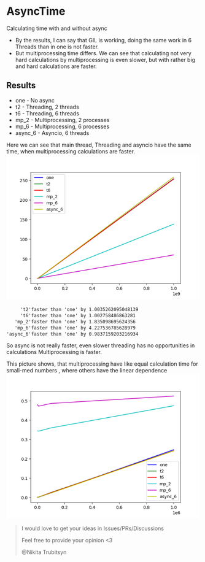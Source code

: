 # AsyncTime
Calculating time with and without async
- By the results, I can say that GIL is working, doing the same work in 6 Threads than in one is not faster.
- But multiprocessing time differs. We can see that calculating not very hard calculations by multiprocessing is even slower, but with rather big and hard calculations are faster.

## Results

- one     - No async
- t2      - Threading, 2 threads
- t6      - Threading, 6 threads
- mp_2    - Multiprocessing, 2 processes
- mp_6    - Multiprocessing, 6 processes
- async_6 - Asyncio, 6 threads

Here we can see that main thread, Threading and asyncio have the same time, when multiprocessing calculations are faster.
![Alt text](visual.png?raw=true "Full Graph")

```    'one'faster than 'one' by 1.0
     't2'faster than 'one' by 1.0035262095048139
     't6'faster than 'one' by 1.002758486863281
   'mp_2'faster than 'one' by 1.835098695624356
   'mp_6'faster than 'one' by 4.227536785628979
'async_6'faster than 'one' by 0.9837159203216934
```

So async is not really faster, even slower
threading has no opportunities in calculations
Multiprocessing is faster.

This picture shows, that multiprocessing have like equal calculation time for small-med numbers
, where others have the linear dependence
![Alt text](visual_low.png?raw=true "Low Graph")


> I would love to get your ideas in Issues/PRs/Discussions
> 
> Feel free to provide your opinion <3
> 
> @Nikita Trubitsyn
